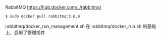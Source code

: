 RabbitMQ
https://hub.docker.com/_/rabbitmq/
```
$ sudo docker pull rabbitmq:3.6.9
```


rabbitmq/docker_run_management.sh
在
rabbitmq/docker_run.sh
的基础上，启用了管理插件
